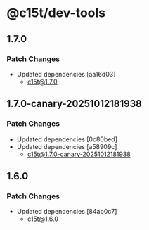 # @c15t/dev-tools

## 1.7.0

### Patch Changes

- Updated dependencies [aa16d03]
  - c15t@1.7.0

## 1.7.0-canary-20251012181938

### Patch Changes

- Updated dependencies [0c80bed]
- Updated dependencies [a58909c]
  - c15t@1.7.0-canary-20251012181938

## 1.6.0

### Patch Changes

- Updated dependencies [84ab0c7]
  - c15t@1.6.0

